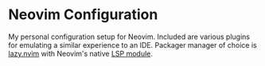 # Neovim Configuration

My personal configuration setup for Neovim. Included are various plugins for
emulating a similar experience to an IDE. Packager manager of choice is
[lazy.nvim](https://github.com/folke/lazy.nvim) with Neovim's native
[LSP module](https://github.com/neovim/nvim-lspconfig).
